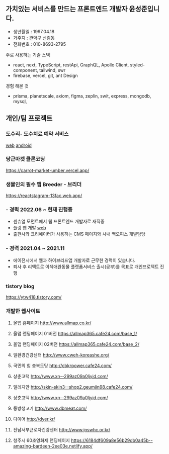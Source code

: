 ## 가치있는 서비스를 만드는 프론트엔드 개발자 윤성준입니다.

- 생년월일 : 1997.04.18
- 거주지 : 관악구 신림동
- 전화번호 : 010-8693-2795

주로 사용하는 기술 스택
- react, next, TypeScript, restApi, GraphQL, Apollo Client, styled-component, tailwind, swr
- firebase, vercel, git, ant Design

경험 해본 것
- prisma, planetscale, axiom, figma, zeplin, swit, express, mongodb, mysql,

## 개인/팀 프로젝트

### 도수리- 도수치료 예약 서비스
[web](https://www.dosuri.site/)
[android](https://play.google.com/store/apps/details?id=com.ytw418.dosuriapp)


### 당근마켓 클론코딩
https://carrot-market-umber.vercel.app/

### 생물인의 필수 앱 Breeder - 브리더
https://reactstagram-13fac.web.app/


### - 경력 2022.06 ~ 현재 진행중

 - 센슈얼 모먼트에서 웹 프론트엔드 개발자로 재직중
 - 플링 웹 개발 [web](https://app.plingcast.com/)
 - 출판사와 크리에이터가 사용하는 CMS 페이지와 사내 백오피스 개발담당


### - 경력 2021.04 ~ 2021.11

 - 에이전시에서 웹과 하이브리드앱 개발자로 근무한 경력이 있습니다.
 - 퇴사 후 리액트로 이색애완동물 플랫폼서비스 출시(공부)를 목표로 개인프로젝트 진행

### tistory blog
https://ytw418.tistory.com/

### 개발한 웹사이트

1. 올맵 홈페이지
http://www.allmap.co.kr/

2. 올맵 랜딩페이지 01버전
https://allmap365.cafe24.com/base_1/

3. 올맵 랜딩페이지 02버전
https://allmap365.cafe24.com/base_2/

4. 일환경건강센터
http://www.cweh-koreashe.org/

5. 국민의 힘 충북도당
http://cbkrpower.cafe24.com/

6. 상춘고택
http://www.xn--299az09a0ljyid.com/

7. 엘레지안 
http://skin-skin3--shop2.geumjin98.cafe24.com/

8. 상춘고택
http://www.xn--299az09a0ljyid.com/

9. 동방생고기
http://www.dbmeat.com/

10. 다이어
http://dyer.kr/

10. 전남서부근로자건강센터
http://www.jnswhc.or.kr/

11. 청주시 60초영화제 랜딩페이지
 https://6184df609a8e56b29db0a45b--amazing-bardeen-2ee03e.netlify.app/
